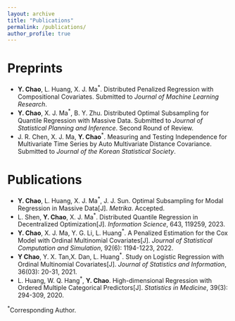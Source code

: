 ```yaml
---
layout: archive
title: "Publications"
permalink: /publications/
author_profile: true
---
```

Preprints
======
- **Y. Chao**, L. Huang, X. J. Ma<sup>*</sup>. Distributed Penalized Regression with Compositional Covariates. Submitted to *Journal of Machine Learning Research*. 
- **Y. Chao**, X. J. Ma<sup>*</sup>, B. Y. Zhu. Distributed Optimal Subsampling for Quantile Regression with Massive Data. Submitted to *Journal of Statistical Planning and Inference*. Second Round of Review.
- J. R. Chen, X. J. Ma, **Y. Chao**<sup>*</sup>. Measuring and Testing Independence for Multivariate Time Series by Auto Multivariate Distance Covariance. Submitted to *Journal of the Korean Statistical Society*.

Publications
======
- **Y. Chao**, L. Huang, X. J. Ma<sup>*</sup>, J. J. Sun. Optimal Subsampling for Modal Regression in Massive Data[J]. *Metrika*. Accepted.
- L. Shen, **Y. Chao**, X. J. Ma<sup>*</sup>. Distributed Quantile Regression in Decentralized Optimization[J]. *Information Science*, 643, 119259, 2023.
- **Y. Chao**, X. J. Ma, Y. G. Li, L. Huang<sup>*</sup>. A Penalized Estimation for the Cox Model with Ordinal Multinomial Covariates[J]. *Journal of Statistical Computation and Simulation*, 92(6): 1194-1223, 2022.
- **Y Chao**, Y. X. Tan,X. Dan, L. Huang<sup>*</sup>. Study on Logistic Regression with Ordinal Multinomial Covariates[J]. *Journal of Statistics and Information*, 36(03): 20-31, 2021.
- L. Huang, W. Q. Hang<sup>*</sup>, **Y. Chao**. High-dimensional Regression with Ordered Multiple Categorical Predictors[J]. *Statistics in Medicine*, 39(3): 294-309, 2020.


<sup>*</sup>Corresponding Author.
   

